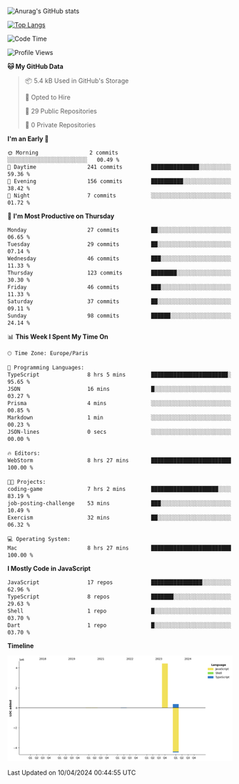 ![Anurag's GitHub stats](https://github-readme-stats.vercel.app/api?username=sufiane&theme=dark&show_icons=true&count_private=true)


[![Top Langs](https://github-readme-stats.vercel.app/api/top-langs/?username=sufiane&layout=compact)](https://github.com/anuraghazra/github-readme-stats)

<!--START_SECTION:waka-->
![Code Time](http://img.shields.io/badge/Code%20Time-1%2C054%20hrs%2032%20mins-blue)

![Profile Views](http://img.shields.io/badge/Profile%20Views-4-blue)

**🐱 My GitHub Data** 

> 📦 5.4 kB Used in GitHub's Storage 
 > 
> 💼 Opted to Hire
 > 
> 📜 29 Public Repositories 
 > 
> 🔑 0 Private Repositories 
 > 
**I'm an Early 🐤** 

```text
🌞 Morning                2 commits           ░░░░░░░░░░░░░░░░░░░░░░░░░   00.49 % 
🌆 Daytime                241 commits         ███████████████░░░░░░░░░░   59.36 % 
🌃 Evening                156 commits         ██████████░░░░░░░░░░░░░░░   38.42 % 
🌙 Night                  7 commits           ░░░░░░░░░░░░░░░░░░░░░░░░░   01.72 % 
```
📅 **I'm Most Productive on Thursday** 

```text
Monday                   27 commits          ██░░░░░░░░░░░░░░░░░░░░░░░   06.65 % 
Tuesday                  29 commits          ██░░░░░░░░░░░░░░░░░░░░░░░   07.14 % 
Wednesday                46 commits          ███░░░░░░░░░░░░░░░░░░░░░░   11.33 % 
Thursday                 123 commits         ████████░░░░░░░░░░░░░░░░░   30.30 % 
Friday                   46 commits          ███░░░░░░░░░░░░░░░░░░░░░░   11.33 % 
Saturday                 37 commits          ██░░░░░░░░░░░░░░░░░░░░░░░   09.11 % 
Sunday                   98 commits          ██████░░░░░░░░░░░░░░░░░░░   24.14 % 
```


📊 **This Week I Spent My Time On** 

```text
🕑︎ Time Zone: Europe/Paris

💬 Programming Languages: 
TypeScript               8 hrs 5 mins        ████████████████████████░   95.65 % 
JSON                     16 mins             █░░░░░░░░░░░░░░░░░░░░░░░░   03.27 % 
Prisma                   4 mins              ░░░░░░░░░░░░░░░░░░░░░░░░░   00.85 % 
Markdown                 1 min               ░░░░░░░░░░░░░░░░░░░░░░░░░   00.23 % 
JSON-lines               0 secs              ░░░░░░░░░░░░░░░░░░░░░░░░░   00.00 % 

🔥 Editors: 
WebStorm                 8 hrs 27 mins       █████████████████████████   100.00 % 

🐱‍💻 Projects: 
coding-game              7 hrs 2 mins        █████████████████████░░░░   83.19 % 
job-posting-challenge    53 mins             ███░░░░░░░░░░░░░░░░░░░░░░   10.49 % 
Exercism                 32 mins             ██░░░░░░░░░░░░░░░░░░░░░░░   06.32 % 

💻 Operating System: 
Mac                      8 hrs 27 mins       █████████████████████████   100.00 % 
```

**I Mostly Code in JavaScript** 

```text
JavaScript               17 repos            ████████████████░░░░░░░░░   62.96 % 
TypeScript               8 repos             ███████░░░░░░░░░░░░░░░░░░   29.63 % 
Shell                    1 repo              █░░░░░░░░░░░░░░░░░░░░░░░░   03.70 % 
Dart                     1 repo              █░░░░░░░░░░░░░░░░░░░░░░░░   03.70 % 
```



**Timeline**

![Lines of Code chart](https://raw.githubusercontent.com/Sufiane/Sufiane/main/assets/bar_graph.png)


 Last Updated on 10/04/2024 00:44:55 UTC
<!--END_SECTION:waka-->


<!--
**Sufiane/sufiane** is a ✨ _special_ ✨ repository because its `README.md` (this file) appears on your GitHub profile.

Here are some ideas to get you started:

- 🔭 I’m currently working on ...
- 🌱 I’m currently learning ...
- 👯 I’m looking to collaborate on ...
- 🤔 I’m looking for help with ...
- 💬 Ask me about ...
- 📫 How to reach me: ...
- 😄 Pronouns: ...
- ⚡ Fun fact: ...
-->
